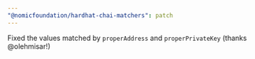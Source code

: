 ```yaml
---
"@nomicfoundation/hardhat-chai-matchers": patch
---
```


Fixed the values matched by `properAddress` and `properPrivateKey` (thanks @olehmisar!)
